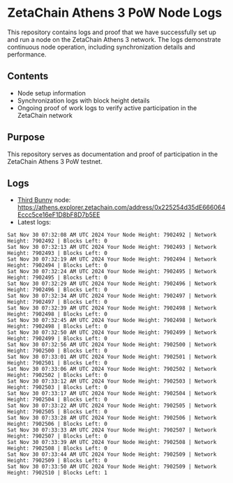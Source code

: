 # ZetaChain Athens 3 PoW Node Logs
This repository contains logs and proof that we have successfully set up and run a node on the ZetaChain Athens 3 network. The logs demonstrate continuous node operation, including synchronization details and performance.

## Contents
- Node setup information
- Synchronization logs with block height details
- Ongoing proof of work logs to verify active participation in the ZetaChain network

## Purpose
This repository serves as documentation and proof of participation in the ZetaChain Athens 3 PoW testnet.

## Logs

- [Third Bunny](https://thirdbunny.xyz/) node: https://athens.explorer.zetachain.com/address/0x225254d35dE666064Eccc5ce16eF1D8bF8D7b5EE
- Latest logs:
```
Sat Nov 30 07:32:08 AM UTC 2024 Your Node Height: 7902492 | Network Height: 7902492 | Blocks Left: 0
Sat Nov 30 07:32:13 AM UTC 2024 Your Node Height: 7902493 | Network Height: 7902493 | Blocks Left: 0
Sat Nov 30 07:32:19 AM UTC 2024 Your Node Height: 7902494 | Network Height: 7902494 | Blocks Left: 0
Sat Nov 30 07:32:24 AM UTC 2024 Your Node Height: 7902495 | Network Height: 7902495 | Blocks Left: 0
Sat Nov 30 07:32:29 AM UTC 2024 Your Node Height: 7902496 | Network Height: 7902496 | Blocks Left: 0
Sat Nov 30 07:32:34 AM UTC 2024 Your Node Height: 7902497 | Network Height: 7902497 | Blocks Left: 0
Sat Nov 30 07:32:39 AM UTC 2024 Your Node Height: 7902498 | Network Height: 7902498 | Blocks Left: 0
Sat Nov 30 07:32:45 AM UTC 2024 Your Node Height: 7902498 | Network Height: 7902498 | Blocks Left: 0
Sat Nov 30 07:32:50 AM UTC 2024 Your Node Height: 7902499 | Network Height: 7902499 | Blocks Left: 0
Sat Nov 30 07:32:56 AM UTC 2024 Your Node Height: 7902500 | Network Height: 7902500 | Blocks Left: 0
Sat Nov 30 07:33:01 AM UTC 2024 Your Node Height: 7902501 | Network Height: 7902501 | Blocks Left: 0
Sat Nov 30 07:33:06 AM UTC 2024 Your Node Height: 7902502 | Network Height: 7902502 | Blocks Left: 0
Sat Nov 30 07:33:12 AM UTC 2024 Your Node Height: 7902503 | Network Height: 7902503 | Blocks Left: 0
Sat Nov 30 07:33:17 AM UTC 2024 Your Node Height: 7902504 | Network Height: 7902504 | Blocks Left: 0
Sat Nov 30 07:33:22 AM UTC 2024 Your Node Height: 7902505 | Network Height: 7902505 | Blocks Left: 0
Sat Nov 30 07:33:28 AM UTC 2024 Your Node Height: 7902506 | Network Height: 7902506 | Blocks Left: 0
Sat Nov 30 07:33:33 AM UTC 2024 Your Node Height: 7902507 | Network Height: 7902507 | Blocks Left: 0
Sat Nov 30 07:33:39 AM UTC 2024 Your Node Height: 7902508 | Network Height: 7902508 | Blocks Left: 0
Sat Nov 30 07:33:44 AM UTC 2024 Your Node Height: 7902509 | Network Height: 7902509 | Blocks Left: 0
Sat Nov 30 07:33:50 AM UTC 2024 Your Node Height: 7902509 | Network Height: 7902510 | Blocks Left: 1
```
